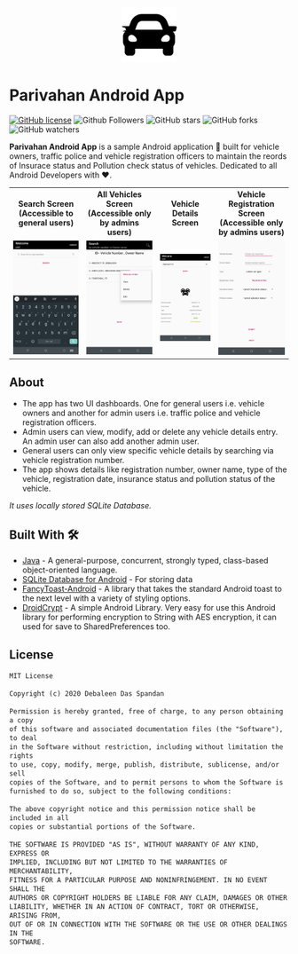 <p align="center">
  <img src="git_resources/car.png" height="100"/>
</p>

# Parivahan Android App

[![GitHub license](https://img.shields.io/badge/License-MIT-blue.svg)](LICENSE)
![Github Followers](https://img.shields.io/github/followers/the-it-weirdo?label=Follow&style=social)
![GitHub stars](https://img.shields.io/github/stars/the-it-weirdo/RtoOfficeApp-Android?style=social)
![GitHub forks](https://img.shields.io/github/forks/the-it-weirdo/RtoOfficeApp-Android?style=social)
![GitHub watchers](https://img.shields.io/github/watchers/the-it-weirdo/RtoOfficeApp-Android?style=social)

**Parivahan Android App** is a sample Android application 📱 built for vehicle owners, traffic police and vehicle registration officers to maintain the reords of Insurace status and Pollution check status of vehicles. Dedicated to all Android Developers with ❤️. 

<table style="width:100%">
  <tr>
    <th>Search Screen (Accessible to general users)</th>
    <th>All Vehicles Screen (Accessible only by admins users)</th>
    <th>Vehicle Details Screen</th>
    <th>Vehicle Registration Screen (Accessible only by admins users)</th>
  </tr>
  <tr>
    <td><img src="git_resources/search_screen_user.jpeg"/></td>
    <td><img src="git_resources/all_vehicles_screen_officers.jpeg"/></td>
    <td><img src="git_resources/vehicle_details_screen.jpeg"/></td>
    <td><img src="git_resources/vehicle_registration_screen.jpeg"/></td>
  </tr>
</table>

## About
- The app has two UI dashboards. One for general users i.e. vehicle owners and another for admin users i.e. traffic police and vehicle registration officers.
- Admin users can view, modify, add or delete any vehicle details entry.
An admin user can also add another admin user.
- General users can only view specific vehicle details by searching via vehicle registration number.
- The app shows details like registration number, owner name, type of the vehicle, registration date, insurance status and pollution status of the vehicle.

*It uses locally stored SQLite Database.*

## Built With 🛠
- [Java](https://docs.oracle.com/javase/8/docs/technotes/guides/language/index.html) - A general-purpose, concurrent, strongly typed, class-based object-oriented language.
- [SQLite Database for Android](https://developer.android.com/reference/android/database/sqlite/package-summary) - For storing data
- [FancyToast-Android](https://github.com/Shashank02051997/FancyToast-Android) - A library that takes the standard Android toast to the next level with a variety of styling options.
- [DroidCrypt](https://github.com/pahlevikun/DroidCrypt) - A simple Android Library. Very easy for use this Android library for performing encryption to String with AES encryption, it can used for save to SharedPreferences too.


## License
```
MIT License

Copyright (c) 2020 Debaleen Das Spandan

Permission is hereby granted, free of charge, to any person obtaining a copy
of this software and associated documentation files (the "Software"), to deal
in the Software without restriction, including without limitation the rights
to use, copy, modify, merge, publish, distribute, sublicense, and/or sell
copies of the Software, and to permit persons to whom the Software is
furnished to do so, subject to the following conditions:

The above copyright notice and this permission notice shall be included in all
copies or substantial portions of the Software.

THE SOFTWARE IS PROVIDED "AS IS", WITHOUT WARRANTY OF ANY KIND, EXPRESS OR
IMPLIED, INCLUDING BUT NOT LIMITED TO THE WARRANTIES OF MERCHANTABILITY,
FITNESS FOR A PARTICULAR PURPOSE AND NONINFRINGEMENT. IN NO EVENT SHALL THE
AUTHORS OR COPYRIGHT HOLDERS BE LIABLE FOR ANY CLAIM, DAMAGES OR OTHER
LIABILITY, WHETHER IN AN ACTION OF CONTRACT, TORT OR OTHERWISE, ARISING FROM,
OUT OF OR IN CONNECTION WITH THE SOFTWARE OR THE USE OR OTHER DEALINGS IN THE
SOFTWARE.
```
